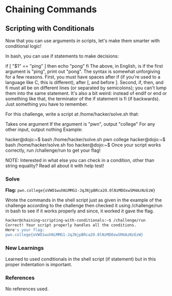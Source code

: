 # Chaining Commands

## Scripting with Conditionals
Now that you can use arguments in scripts, let's make them smarter with conditional logic!

In bash, you can use if statements to make decisions:

if [ "$1" == "ping" ]
then
    echo "pong"
fi
The above, in English, is if the first argument is "ping", print out "pong". The syntax is somewhat unforgiving for a few reasons. First, you must have spaces after if (if you're used to a language like C, this is different), after [, and before ]. Second, if, then, and fi must all be on different lines (or separated by semicolons); you can't lump them into the same statement. It's also a bit weird: instead of endif or end or something like that, the terminator of the if statement is fi (if backwards). Just something you have to remember.

For this challenge, write a script at /home/hacker/solve.sh that:

Takes one argument
If the argument is "pwn", output "college"
For any other input, output nothing
Example:

hacker@dojo:~$ bash /home/hacker/solve.sh pwn
college
hacker@dojo:~$ bash /home/hacker/solve.sh foo
hacker@dojo:~$
Once your script works correctly, run /challenge/run to get your flag!

NOTE: Interested in what else you can check in a condition, other than string equality? Read all about it with help test!

### Solve
**Flag:** `pwn.college{oVWO1wuhNiMMG1-JqJNjpBRca2O.0lNzMDOxwSM4AzNzEzW}`

Wrote the commands in the shell script just as given in the example of the challenge according to the challenge then checked it using /challenge/run in bash to see if it works properly and since, it worked it gave the flag.

```bash
hacker@chaining~scripting-with-conditionals:~$ /challenge/run
Correct! Your script properly handles all the conditions.
Here's your flag:
pwn.college{oVWO1wuhNiMMG1-JqJNjpBRca2O.0lNzMDOxwSM4AzNzEzW}
```

### New Learnings
Learned to used conditionals in the shell script (if statement) but in this proper indentation is important.

### References 
No references used.
